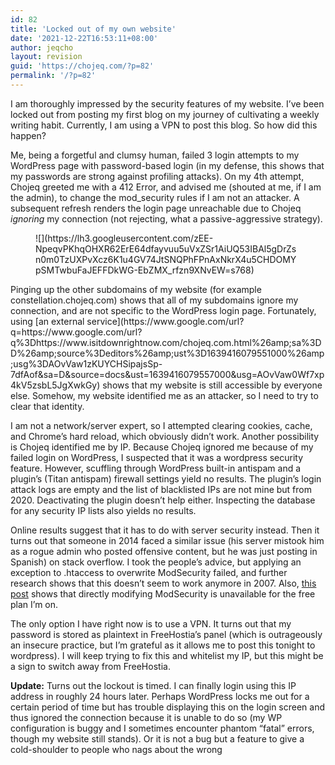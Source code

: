 ```yaml
---
id: 82
title: 'Locked out of my own website'
date: '2021-12-22T16:53:11+08:00'
author: jeqcho
layout: revision
guid: 'https://chojeq.com/?p=82'
permalink: '/?p=82'
---
```


I am thoroughly impressed by the security features of my website. I’ve been locked out from posting my first blog on my journey of cultivating a weekly writing habit. Currently, I am using a VPN to post this blog. So how did this happen?

Me, being a forgetful and clumsy human, failed 3 login attempts to my WordPress page with password-based login (in my defense, this shows that my passwords are strong against profiling attacks). On my 4th attempt, Chojeq greeted me with a 412 Error, and advised me (shouted at me, if I am the admin), to change the mod\_security rules if I am not an attacker. A subsequent refresh renders the login page unreachable due to Chojeq *ignoring* my connection (not rejecting, what a passive-aggressive strategy).

<figure class="wp-block-image">![](https://lh3.googleusercontent.com/zEE-NpeqvPKhqOHXR62ErE64dfayvuu5uVxZSr1AiUQ53IBAl5gDrZsn0m0TzUXPvXcz6K1u4GV74JtSNQPhFPnAxNkrX4u5CHDOMYpSMTwbuFaJEFFDkWG-EbZMX_rfzn9XNvEW=s768)</figure>Pinging up the other subdomains of my website (for example constellation.chojeq.com) shows that all of my subdomains ignore my connection, and are not specific to the WordPress login page. Fortunately, using [an external service](https://www.google.com/url?q=https://www.google.com/url?q%3Dhttps://www.isitdownrightnow.com/chojeq.com.html%26amp;sa%3DD%26amp;source%3Deditors%26amp;ust%3D1639416079551000%26amp;usg%3DAOvVaw1zKUYCHSipajsSp-7dfAof&sa=D&source=docs&ust=1639416079557000&usg=AOvVaw0Wf7xp4kV5zsbL5JgXwkGy) shows that my website is still accessible by everyone else. Somehow, my website identified me as an attacker, so I need to try to clear that identity.

I am not a network/server expert, so I attempted clearing cookies, cache, and Chrome’s hard reload, which obviously didn’t work. Another possibility is Chojeq identified me by IP. Because Chojeq ignored me because of my failed login on WordPress, I suspected that it was a wordpress security feature. However, scuffling through WordPress built-in antispam and a plugin’s (Titan antispam) firewall settings yield no results. The plugin’s login attack logs are empty and the list of blacklisted IPs are not mine but from 2020. Deactivating the plugin doesn’t help either. Inspecting the database for any security IP lists also yields no results.

Online results suggest that it has to do with server security instead. Then it turns out that someone in 2014 faced a similar issue (his server mistook him as a rogue admin who posted offensive content, but he was just posting in Spanish) on stack overflow. I took the people’s advice, but applying an exception to .htaccess to overwrite ModSecurity failed, and further research shows that this doesn’t seem to work anymore in 2007. Also, [this post](https://www.google.com/url?q=https://www.google.com/url?q%3Dhttp://forum.freehostia.com/viewtopic.php?f%253D4%2526t%253D65652%26amp;sa%3DD%26amp;source%3Deditors%26amp;ust%3D1639416256727000%26amp;usg%3DAOvVaw1n0uIPv60CMJM13SetMx93&sa=D&source=docs&ust=1639416256732000&usg=AOvVaw3GP8-GrvNY_3FSu1bGxqPp) shows that directly modifying ModSecurity is unavailable for the free plan I’m on.

The only option I have right now is to use a VPN. It turns out that my password is stored as plaintext in FreeHostia’s panel (which is outrageously an insecure practice, but I’m grateful as it allows me to post this tonight to wordpress). I will keep trying to fix this and whitelist my IP, but this might be a sign to switch away from FreeHostia.

**Update:** Turns out the lockout is timed. I can finally login using this IP address in roughly 24 hours later. Perhaps WordPress locks me out for a certain period of time but has trouble displaying this on the login screen and thus ignored the connection because it is unable to do so (my WP configuration is buggy and I sometimes encounter phantom “fatal” errors, though my website still stands). Or it is not a bug but a feature to give a cold-shoulder to people who nags about the wrong